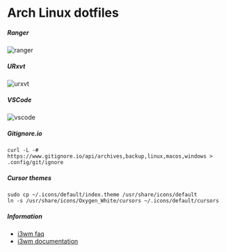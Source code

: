 # Arch Linux dotfiles

##### Ranger

![ranger](https://cdn.nixsys.fr/static/github/dotfiles/ranger/preview.png)

##### URxvt

![urxvt](https://cdn.nixsys.fr/static/github/dotfiles/urxvt/preview.png)

##### VSCode

![vscode](https://cdn.nixsys.fr/static/github/dotfiles/vscode/preview.png)

##### Gitignore.io

```
curl -L -# https://www.gitignore.io/api/archives,backup,linux,macos,windows > .config/git/ignore
```

##### Cursor themes

```
sudo cp ~/.icons/default/index.theme /usr/share/icons/default
ln -s /usr/share/icons/Oxygen_White/cursors ~/.icons/default/cursors
```

##### Information

* [i3wm faq](https://www.reddit.com/r/i3wm)
* [i3wm documentation](http://i3wm.org/docs)

